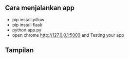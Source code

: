 ## Cara menjalankan app
- pip install pillow
- pip install flask
- python app.py
- open chrome http://127.0.0.1:5000 and Testing your app

## Tampilan
